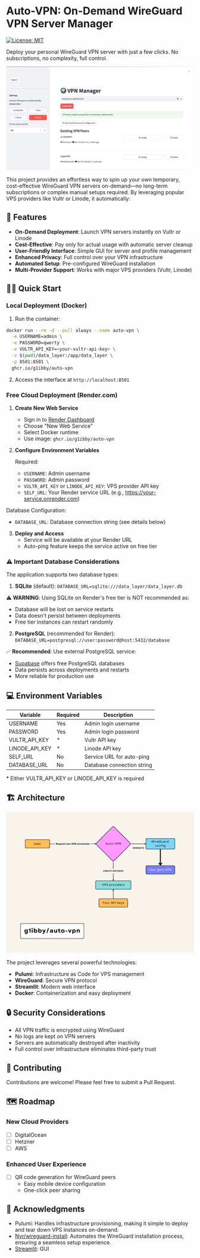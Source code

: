 # Auto-VPN: On-Demand WireGuard VPN Server Manager 
[![License: MIT](https://img.shields.io/badge/license-MIT-blue.svg)](https://opensource.org/licenses/MIT)

Deploy your personal WireGuard VPN server with just a few clicks. No subscriptions, no complexity, full control.

![Main interface](images/main.png)

This project provides an effortless way to spin up your own temporary, cost-effective WireGuard VPN servers on-demand—no long-term subscriptions or complex manual setups required. By leveraging popular VPS providers like Vultr or Linode, it automatically:

## 🚀 Features

- **On-Demand Deployment**: Launch VPN servers instantly on Vultr or Linode
- **Cost-Effective**: Pay only for actual usage with automatic server cleanup
- **User-Friendly Interface**: Simple GUI for server and profile management
- **Enhanced Privacy**: Full control over your VPN infrastructure
- **Automated Setup**: Pre-configured WireGuard installation
- **Multi-Provider Support**: Works with major VPS providers (Vultr, Linode)

## 🏃‍♂️ Quick Start

### Local Deployment (Docker)

1. Run the container:
```bash
docker run --rm -d --pull always --name auto-vpn \
  -e USERNAME=admin \
  -e PASSWORD=qwerty \
  -e VULTR_API_KEY=<your-vultr-api-key> \
  -v $(pwd)/data_layer:/app/data_layer \
  -p 8501:8501 \
  ghcr.io/g1ibby/auto-vpn
```

2. Access the interface at `http://localhost:8501`

### Free Cloud Deployment (Render.com)

1. **Create New Web Service**
   - Sign in to [Render Dashboard](https://dashboard.render.com)
   - Choose "New Web Service"
   - Select Docker runtime
   - Use image: `ghcr.io/g1ibby/auto-vpn`

2. **Configure Environment Variables**
   
   Required:
   - `USERNAME`: Admin username
   - `PASSWORD`: Admin password
   - `VULTR_API_KEY` or `LINODE_API_KEY`: VPS provider API key
   - `SELF_URL`: Your Render service URL (e.g., https://your-service.onrender.com)

  Database Configuration:
   - `DATABASE_URL`: Database connection string (see details below)

3. **Deploy and Access**
   - Service will be available at your Render URL
   - Auto-ping feature keeps the service active on free tier

### ⚠️ Important Database Considerations

The application supports two database types:

1. **SQLite** (default):
`DATABASE_URL=sqlite:///data_layer/data_layer.db`

⚠️ **WARNING**: Using SQLite on Render's free tier is NOT recommended as:
- Database will be lost on service restarts
- Data doesn't persist between deployments
- Free tier instances can restart randomly

2. **PostgreSQL** (recommended for Render):
`DATABASE_URL=postgresql://user:password@host:5432/database`

✅ **Recommended**: Use external PostgreSQL service:
- [Supabase](https://supabase.com) offers free PostgreSQL databases
- Data persists across deployments and restarts
- More reliable for production use

## 💻 Environment Variables

| Variable | Required | Description |
|----------|----------|-------------|
| USERNAME | Yes | Admin login username |
| PASSWORD | Yes | Admin login password |
| VULTR_API_KEY | * | Vultr API key |
| LINODE_API_KEY | * | Linode API key |
| SELF_URL | No | Service URL for auto-ping |
| DATABASE_URL | No | Database connection string |

\* Either VULTR_API_KEY or LINODE_API_KEY is required

## 🏗️ Architecture

![Flowchart](images/flowchart.png)

The project leverages several powerful technologies:

- **Pulumi**: Infrastructure as Code for VPS management
- **WireGuard**: Secure VPN protocol
- **Streamlit**: Modern web interface
- **Docker**: Containerization and easy deployment

## 🔒 Security Considerations

- All VPN traffic is encrypted using WireGuard
- No logs are kept on VPN servers
- Servers are automatically destroyed after inactivity
- Full control over infrastructure eliminates third-party trust

## 🤝 Contributing

Contributions are welcome! Please feel free to submit a Pull Request.

## 🗺️ Roadmap

### New Cloud Providers
- [ ] DigitalOcean
- [ ] Hetzner
- [ ] AWS

### Enhanced User Experience
- [ ] QR code generation for WireGuard peers
  - Easy mobile device configuration
  - One-click peer sharing

## 🙏 Acknowledgments

- Pulumi: Handles infrastructure provisioning, making it simple to deploy and tear down VPS instances on-demand.
- [Nyr/wireguard-install](https://github.com/Nyr/wireguard-install): Automates the WireGuard installation process, ensuring a seamless setup experience.
- [Streamlit](https://streamlit.io): GUI

